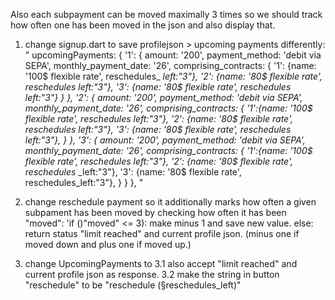 Also each subpayment can be moved maximally 3 times so we should track how often one has been moved in the json and also display that.

1. change signup.dart to save profilejson > upcoming payments differently:
   "
   upcomingPayments: {
          '1': {
            amount: '200',
            payment_method: 'debit via SEPA',
            monthly_payment_date: '26',
            comprising_contracts: {
              '1': {name: '100$ flexible rate', reschedules_ _left:"3"},
              '2': {name: '80$ flexible rate', reschedules_ _left:"3"},
              '3': {name: '80$ flexible rate', reschedules_ _left:"3"}
            }
          },
          '2': {
            amount: '200',
            payment_method: 'debit via SEPA',
            monthly_payment_date: '26',
            comprising_contracts: {
              '1':{name: '100$ flexible rate', reschedules_ _left:"3"}, 
              '2': {name: '80$ flexible rate', reschedules_ _left:"3"}, 
              '3': {name: '80$ flexible rate', reschedules_ _left:"3"},
            }
          },
          '3': {
            amount: '200',
            payment_method: 'debit via SEPA',
            monthly_payment_date: '26',
            comprising_contracts: {
              '1':{name: '100$ flexible rate', reschedules_ _left:"3"}, 
              '2': {name: '80$ flexible rate', reschedules_ _left:"3"},
              '3': {name: '80$ flexible rate', reschedules_left:"3"},
            }
          }
        },
   "

2. change reschedule payment so it additionally marks how often a given subpament has been moved by checking how often it has been "moved": 
   'if ()"moved" <= 3): make minus 1 and save new value.
   else: return status "limit reached" and current profile json. (minus one if moved down and plus one if moved up.)
3. change UpcomingPayments to 
	3.1 also accept "limit reached" and current profile json as response. 
	3.2 make the string in button "reschedule" to be "reschedule (§reschedules_left)"